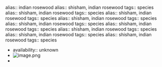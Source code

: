 alias:: indian rosewood
alias:: shisham, indian rosewood
tags:: species
alias:: shisham, indian rosewood
tags:: species
alias:: shisham, indian rosewood
tags:: species
alias:: shisham, indian rosewood
tags:: species
alias:: shisham, indian rosewood
tags:: species
alias:: shisham, indian rosewood
tags:: species
alias:: shisham, indian rosewood
tags:: species
alias:: shisham, indian rosewood
tags:: species
alias:: shisham, indian rosewood
tags:: species

- availability:: unknown
- ![image.png](https://peach-geographical-bat-397.mypinata.cloud/ipfs/QmVUW75aPsKRZRGrMGeJ5iQd7rZuypFKXcxgM5a8G1A1x6)
-
